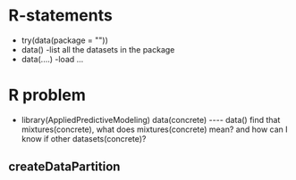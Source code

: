 # R-statements
* try(data(package = ""))
* data()                         -list all the datasets in the package
* data(....)                     -load ...

# R problem
* library(AppliedPredictiveModeling)
  data(concrete)
  ---- data() find that mixtures(concrete), what does mixtures(concrete) mean? and how can I know if other datasets(concrete)?

## createDataPartition
